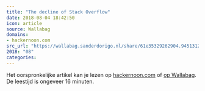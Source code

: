 ```yaml
---
title: "The decline of Stack Overflow"
date: 2018-08-04 18:42:50
icon: article
source: Wallabag
domains:
- hackernoon.com
src_url: "https://wallabag.sanderdorigo.nl/share/61e35329262904.94513120"
2018: "08"
categories:
---
```

Het oorspronkelijke artikel kan je lezen op [hackernoon.com](https://hackernoon.com/the-decline-of-stack-overflow-7cb69faa575d?gi=6a7f18aabe8) of [op Wallabag](https://wallabag.sanderdorigo.nl/share/61e35329262904.94513120). De leestijd is ongeveer 16 minuten.